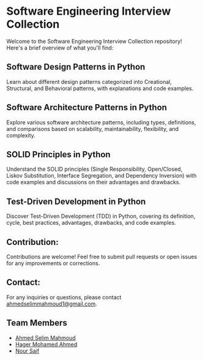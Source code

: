 # Software Engineering Interview Collection
Welcome to the Software Engineering Interview Collection repository! Here's a brief overview of what you'll find:

## Software Design Patterns in Python
Learn about different design patterns categorized into Creational, Structural, and Behavioral patterns, with explanations and code examples.

## Software Architecture Patterns in Python
Explore various software architecture patterns, including types, definitions, and comparisons based on scalability, maintainability, flexibility, and complexity.

## SOLID Principles in Python
Understand the SOLID principles (Single Responsibility, Open/Closed, Liskov Substitution, Interface Segregation, and Dependency Inversion) with code examples and discussions on their advantages and drawbacks.

## Test-Driven Development in Python
Discover Test-Driven Development (TDD) in Python, covering its definition, cycle, best practices, advantages, drawbacks, and code examples.


## Contribution:
Contributions are welcome! Feel free to submit pull requests or open issues for any improvements or corrections.

## Contact:
For any inquiries or questions, please contact ahmedselimmahmoud1@gmail.com.

## Team Members
- [Ahmed Selim Mahmoud](https://www.linkedin.com/in/ahmed-selim-230953221?utm_source=share&utm_campaign=share_via&utm_content=profile&utm_medium=android_app)
- [Hager Mohamed Ahmed](https://www.linkedin.com/in/hager-hagezy-4253a4250?utm_source=share&utm_campaign=share_via&utm_content=profile&utm_medium=android_app)
- [Nour Saif](https://www.linkedin.com/in/ACoAAEKlKlMBMYRSMzKFxNyVDliYxfSmYzpgfoQ?lipi=urn%3Ali%3Apage%3Ad_flagship3_detail_base%3BW45yY8MQRi%2BvH2ZM9tP6tw%3D%3D)


